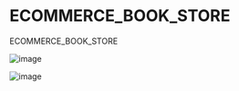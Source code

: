 # ECOMMERCE_BOOK_STORE

ECOMMERCE_BOOK_STORE


![image](https://user-images.githubusercontent.com/53333326/154805208-fce4629c-822a-4c48-8c3b-fcf02575d132.png)


![image](https://user-images.githubusercontent.com/53333326/154805282-61be7491-c40d-43a0-b640-b8a3922cce6b.png)
